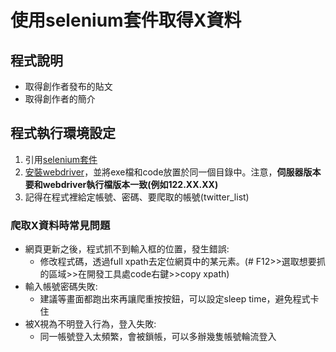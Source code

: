 # 使用selenium套件取得X資料

## 程式說明
- 取得創作者發布的貼文 
- 取得創作者的簡介

## 程式執行環境設定

1. 引用[selenium套件](https://selenium-python.readthedocs.io/locating-elements.html)
2. [安裝webdriver](https://googlechromelabs.github.io/chrome-for-testing/ )，並將exe檔和code放置於同一個目錄中。注意，**伺服器版本要和webdriver執行檔版本一致(例如122.XX.XX)**
3. 記得在程式裡給定帳號、密碼、要爬取的帳號(twitter_list) 

### 爬取X資料時常見問題
- 網頁更新之後，程式抓不到輸入框的位置，發生錯誤:
    - 修改程式碼，透過full xpath去定位網頁中的某元素。(# F12>>選取想要抓的區域>>在開發工具處code右鍵>>copy xpath)
- 輸入帳號密碼失敗:
    - 建議等畫面都跑出來再讓爬重按按鈕，可以設定sleep time，避免程式卡住
- 被X視為不明登入行為，登入失敗:
    - 同一帳號登入太頻繁，會被鎖帳，可以多辦幾隻帳號輪流登入

